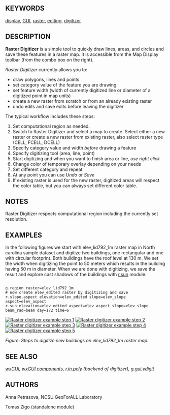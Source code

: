 

## KEYWORDS

[display](display.html), [GUI](topic_GUI.html), [raster](keywords.html#raster), [editing](keywords.html#editing), [digitizer](keywords.html#digitizer)

## DESCRIPTION

**Raster Digitizer** is a simple tool to quickly draw lines, areas,
and circles and save these features in a raster map. It is accessible
from the Map Display toolbar (from the combo box on the right).

*Raster Digitizer* currently allows you to:

* draw polygons, lines and points
* set category value of the feature you are drawing
* set feature width (width of currently digitized line or diameter of a digitized point in map units)
* create a new raster from scratch or from an already existing raster
* undo edits and save edits before leaving the digitizer

The typical workflow includes these steps:

1. Set computational region as needed.
2. Switch to Raster Digitizer and select a map to create.
   Select either a new raster or create a new raster from existing raster,
   also select raster type (CELL, FCELL, DCELL)
3. Specify category value and width *before* drawing a feature
4. Specify digitizing tool (area, line, point)
5. Start digitizing and when you want to finish area or line, *use right click*
6. Change color of temporary overlay depending on your needs
7. Set different category and repeat
8. At any point you can use *Undo* or *Save*
9. If existing raster is used for the new raster, digitized areas will respect
   the color table, but you can always set different color table.

## NOTES

Raster Digitizer respects computational region including the currently set resolution.

## EXAMPLES

In the following figures we start with elev\_lid792\_1m raster map in North carolina sample dataset
and digitize two buildings, one rectangular and one with circular footprint.
Both buildings have the roof level at 130 m. We set the width when digitizing the point to 50 meters
which results in the building having 50 m in diameter.
When we are done with digitizing, we save the result and explore cast shadows of the buildings with
[r.sun](r.sun.html) module:

```

g.region raster=elev_lid792_1m
# now create elev_edited raster by digitizing and save
r.slope.aspect elevation=elev_edited slope=elev_slope aspect=elev_aspect
r.sun elevation=elev_edited aspect=elev_aspect slope=elev_slope beam_rad=beam day=172 time=6

```

[![Raster digitizer example step 1](wxGUI_rdigit_step1.png)](wxGUI_rdigit_step1.png)
[![Raster digitizer example step 2](wxGUI_rdigit_step2.png)](wxGUI_rdigit_step2.png)
[![Raster digitizer example step 3](wxGUI_rdigit_step3.png)](wxGUI_rdigit_step3.png)
[![Raster digitizer example step 4](wxGUI_rdigit_step4.png)](wxGUI_rdigit_step4.png)
[![Raster digitizer example step 5](wxGUI_rdigit_step5.png)](wxGUI_rdigit_step5.png)

*Figure: Steps to digitize new buildings on elev\_lid792\_1m raster map.*

## SEE ALSO

*[wxGUI](wxGUI.html),
[wxGUI components](wxGUI.components.html),
[r.in.poly](r.in.poly.html) (backend of digitizer),
[g.gui.vdigit](g.gui.vdigit.html)*

## AUTHORS

Anna Petrasova, NCSU GeoForALL Laboratory

Tomas Zigo (standalone module)
